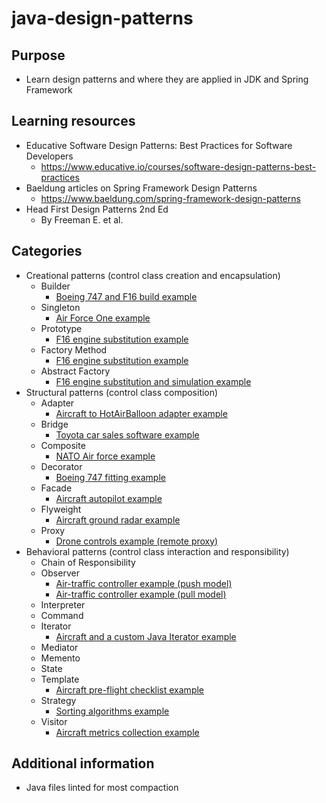 # java-design-patterns

## Purpose

- Learn design patterns and where they are applied in JDK and Spring Framework

## Learning resources

- Educative Software Design Patterns: Best Practices for Software Developers
  - https://www.educative.io/courses/software-design-patterns-best-practices
- Baeldung articles on Spring Framework Design Patterns
  - https://www.baeldung.com/spring-framework-design-patterns
- Head First Design Patterns 2nd Ed
  - By Freeman E. et al.

## Categories

- Creational patterns (control class creation and encapsulation)
  - Builder
    - [Boeing 747 and F16 build example](src/main/java/creational/builder/BuilderPattern.java)
  - Singleton
    - [Air Force One example](src/main/java/creational/singleton/SingletonPattern.java)
  - Prototype
    - [F16 engine substitution example](src/main/java/creational/prototype/PrototypePattern.java)
  - Factory Method
    - [F16 engine substitution example](src/main/java/creational/factorymethod/FactoryMethodPattern.java)
  - Abstract Factory
    - [F16 engine substitution and simulation example](src/main/java/creational/abstractfactory/AbstractFactoryPattern.java)
- Structural patterns (control class composition)
  - Adapter
    - [Aircraft to HotAirBalloon adapter example](src/main/java/structural/adapter/AdapterPattern.java)
  - Bridge
    - [Toyota car sales software example](src/main/java/structural/bridge/BridgePattern.java)
  - Composite
    - [NATO Air force example](src/main/java/structural/composite/CompositePattern.java)
  - Decorator
    - [Boeing 747 fitting example](src/main/java/structural/decorator/DecoratorPattern.java)
  - Facade
    - [Aircraft autopilot example](src/main/java/structural/facade/FacadePattern.java)
  - Flyweight
    - [Aircraft ground radar example](src/main/java/structural/flyweight/FlyweightPattern.java)
  - Proxy
    - [Drone controls example (remote proxy)](src/main/java/structural/proxy/ProxyPattern.java)
- Behavioral patterns (control class interaction and responsibility)
  - Chain of Responsibility
  - Observer
    - [Air-traffic controller example (push model)](src/main/java/behavioral/observer/push/ObserverPattern.java)
    - [Air-traffic controller example (pull model)](src/main/java/behavioral/observer/pull/ObserverPattern.java)
  - Interpreter
  - Command
  - Iterator
    - [Aircraft and a custom Java Iterator example](src/main/java/behavioral/iterator/IteratorPattern.java)
  - Mediator
  - Memento
  - State
  - Template
    - [Aircraft pre-flight checklist example](src/main/java/behavioral/templatemethod/TemplateMethodPattern.java)
  - Strategy
    - [Sorting algorithms example](src/main/java/behavioral/strategy/StrategyPattern.java)
  - Visitor
    - [Aircraft metrics collection example](src/main/java/behavioral/visitor/VisitorPattern.java)

## Additional information

- Java files linted for most compaction

